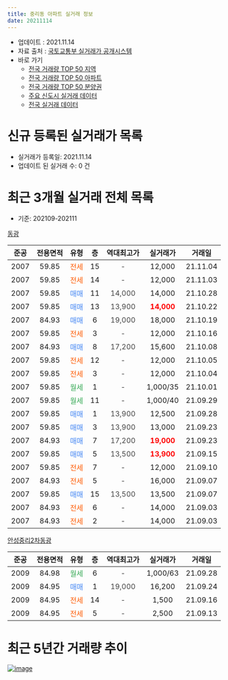 ```yaml
---
title: 중리동 아파트 실거래 정보
date: 20211114
---
```


* 업데이트 : 2021.11.14
* 자료 출처 : [국토교통부 실거래가 공개시스템](http://rt.molit.go.kr)
* 바로 가기
    * [전국 거래량 TOP 50 지역](https://apt-info.github.io/apt-trade-info/tr)
    * [전국 거래량 TOP 50 아파트](https://apt-info.github.io/apt-trade-info/ta)
    * [전국 거래량 TOP 50 분양권](https://apt-info.github.io/apt-trade-info/tb)
    * [주요 신도시 실거래 데이터](https://apt-info.github.io/apt-trade-info/newtown)
    * [전국 실거래 데이터](https://apt-info.github.io/apt-trade-info/all)



<script async src="https://pagead2.googlesyndication.com/pagead/js/adsbygoogle.js"></script>
<!-- 기본광고 -->
<ins class="adsbygoogle"
     style="display:block"
     data-ad-client="ca-pub-1142216861245946"
     data-ad-slot="4805727019"
     data-ad-format="auto"
     data-full-width-responsive="true"></ins>
<script>
     (adsbygoogle = window.adsbygoogle || []).push({});
</script>


# 신규 등록된 실거래가 목록

* 실거래가 등록일: 2021.11.14
* 업데이트 된 실거래 수: 0 건




<script async src="https://pagead2.googlesyndication.com/pagead/js/adsbygoogle.js"></script>
<!-- 기본광고 -->
<ins class="adsbygoogle"
     style="display:block"
     data-ad-client="ca-pub-1142216861245946"
     data-ad-slot="4805727019"
     data-ad-format="auto"
     data-full-width-responsive="true"></ins>
<script>
     (adsbygoogle = window.adsbygoogle || []).push({});
</script>


# 최근 3개월 실거래 전체 목록
* 기준: 202109-202111


[동광](https://search.naver.com/search.naver?query=%EB%8F%99%EA%B4%91)

|준공|전용면적|유형|층|역대최고가|실거래가|거래일|
|:---:|:---:|:---:|:---:|:---:|:---:|:---:|
|2007|59.85|<span style="color:#FF5A00">전세</span>|15|<span style="color:#444444">-</span>|12,000|21.11.04|
|2007|59.85|<span style="color:#FF5A00">전세</span>|14|<span style="color:#444444">-</span>|12,000|21.11.03|
|2007|59.85|<span style="color:#4285F3">매매</span>|11|<span style="color:#444444">14,000</span>|14,000|21.10.28|
|2007|59.85|<span style="color:#4285F3">매매</span>|13|<span style="color:#444444">13,900</span>|<b><span style="color:#FF0000">14,000</span></b>|21.10.22|
|2007|84.93|<span style="color:#4285F3">매매</span>|6|<span style="color:#444444">19,000</span>|18,000|21.10.19|
|2007|59.85|<span style="color:#FF5A00">전세</span>|3|<span style="color:#444444">-</span>|12,000|21.10.16|
|2007|84.93|<span style="color:#4285F3">매매</span>|8|<span style="color:#444444">17,200</span>|15,600|21.10.08|
|2007|59.85|<span style="color:#FF5A00">전세</span>|12|<span style="color:#444444">-</span>|12,000|21.10.05|
|2007|59.85|<span style="color:#FF5A00">전세</span>|3|<span style="color:#444444">-</span>|12,000|21.10.04|
|2007|59.85|<span style="color:#34A853">월세</span>|1|<span style="color:#444444">-</span>|1,000/35|21.10.01|
|2007|59.85|<span style="color:#34A853">월세</span>|11|<span style="color:#444444">-</span>|1,000/40|21.09.29|
|2007|59.85|<span style="color:#4285F3">매매</span>|1|<span style="color:#444444">13,900</span>|12,500|21.09.28|
|2007|59.85|<span style="color:#4285F3">매매</span>|3|<span style="color:#444444">13,900</span>|13,000|21.09.23|
|2007|84.93|<span style="color:#4285F3">매매</span>|7|<span style="color:#444444">17,200</span>|<b><span style="color:#FF0000">19,000</span></b>|21.09.23|
|2007|59.85|<span style="color:#4285F3">매매</span>|5|<span style="color:#444444">13,500</span>|<b><span style="color:#FF0000">13,900</span></b>|21.09.15|
|2007|59.85|<span style="color:#FF5A00">전세</span>|7|<span style="color:#444444">-</span>|12,000|21.09.10|
|2007|84.93|<span style="color:#FF5A00">전세</span>|5|<span style="color:#444444">-</span>|16,000|21.09.07|
|2007|59.85|<span style="color:#4285F3">매매</span>|15|<span style="color:#444444">13,500</span>|13,500|21.09.07|
|2007|84.93|<span style="color:#FF5A00">전세</span>|6|<span style="color:#444444">-</span>|14,000|21.09.03|
|2007|84.93|<span style="color:#FF5A00">전세</span>|2|<span style="color:#444444">-</span>|14,000|21.09.03|

[안성중리2차동광](https://search.naver.com/search.naver?query=%EC%95%88%EC%84%B1%EC%A4%91%EB%A6%AC2%EC%B0%A8%EB%8F%99%EA%B4%91)

|준공|전용면적|유형|층|역대최고가|실거래가|거래일|
|:---:|:---:|:---:|:---:|:---:|:---:|:---:|
|2009|84.98|<span style="color:#34A853">월세</span>|6|<span style="color:#444444">-</span>|1,000/63|21.09.28|
|2009|84.95|<span style="color:#4285F3">매매</span>|1|<span style="color:#444444">19,000</span>|16,200|21.09.24|
|2009|84.95|<span style="color:#FF5A00">전세</span>|14|<span style="color:#444444">-</span>|1,500|21.09.16|
|2009|84.95|<span style="color:#FF5A00">전세</span>|5|<span style="color:#444444">-</span>|2,500|21.09.13|



<script async src="https://pagead2.googlesyndication.com/pagead/js/adsbygoogle.js"></script>
<!-- 기본광고 -->
<ins class="adsbygoogle"
     style="display:block"
     data-ad-client="ca-pub-1142216861245946"
     data-ad-slot="4805727019"
     data-ad-format="auto"
     data-full-width-responsive="true"></ins>
<script>
     (adsbygoogle = window.adsbygoogle || []).push({});
</script>


# 최근 5년간 거래량 추이


<div style="width:100%;">
    <canvas id="deal_progress" height="200"></canvas>
</div>

<script>
new Chart(document.getElementById("deal_progress"), {
    type: 'line',
    data: {
        labels: ['16.01','16.02','16.03','16.04','16.05','16.06','16.07','16.08','16.09','16.10','16.11','16.12','17.01','17.02','17.03','17.04','17.05','17.06','17.07','17.08','17.09','17.10','17.11','17.12','18.01','18.02','18.03','18.04','18.05','18.06','18.07','18.08','18.09','18.10','18.11','18.12','19.01','19.02','19.03','19.04','19.05','19.06','19.07','19.08','19.09','19.10','19.11','19.12','20.01','20.02','20.03','20.04','20.05','20.06','20.07','20.08','20.09','20.10','20.11','20.12','21.01','21.02','21.03','21.04','21.05','21.06','21.07','21.08','21.09','21.10','21.11'],
        datasets: [{
            label: '매매/분양권',
            data: [1,5,2,4,2,4,4,7,5,5,4,1,1,8,9,9,6,5,2,2,8,2,10,3,1,5,3,2,2,4,11,4,48,3,11,17,4,3,0,5,4,2,24,1,13,26,20,85,21,20,53,39,52,77,35,36,25,81,50,68,45,37,32,31,27,11,15,11,6,4,0],
            borderColor: "rgba(66, 133, 243, 1)",
            backgroundColor: "rgba(66, 133, 243, 0.05)",
            borderWidth: 1,
            pointRadius: 0,
            fill: false,
            lineTension: 0
        },{
            label: '전/월세',
            data: [4,4,9,18,7,2,3,4,5,2,0,6,5,8,6,10,11,4,4,3,8,2,12,12,11,2,9,12,12,3,6,4,4,4,7,10,23,6,8,23,14,8,5,5,5,5,4,3,8,1,2,1,7,5,9,14,14,10,18,33,17,39,38,22,32,22,11,12,8,4,2],
            borderColor: "rgba(255, 90, 0, 1)",
            backgroundColor: "rgba(255, 90, 0, 0.05)",
            borderWidth: 1,
            pointRadius: 0,
            fill: false,
            lineTension: 0
        },{
            label: '합계',
            data: [5,9,11,22,9,6,7,11,10,7,4,7,6,16,15,19,17,9,6,5,16,4,22,15,12,7,12,14,14,7,17,8,52,7,18,27,27,9,8,28,18,10,29,6,18,31,24,88,29,21,55,40,59,82,44,50,39,91,68,101,62,76,70,53,59,33,26,23,14,8,2],
            borderColor: "rgba(0, 0, 0, 1)",
            backgroundColor: "rgba(0, 0, 0, 0.03)",
            borderWidth: 0.1,
            pointRadius: 0,
            fill: true,
            lineTension: 0
        }
        ]
    },
    options: {
        responsive: true,
        title: {
            display: false
        },
        tooltips: {
            mode: 'index',
            intersect: false
        },
        hover: {
            mode: 'nearest',
            intersect: true
        },
        scales: {
            xAxes: [{
                display: true,
                scaleLabel: {
                    display: true,
                    labelString: '년/월'
                }
            }],
            yAxes: [{
                display: true,
                ticks: {
                    suggestedMin: 0,
                },
                scaleLabel: {
                    display: true,
                    labelString: '실거래 수'
                }
            }]
        }
    }
});

</script>


[![image](https://apt-info.github.io/images/2020-01-03-apt-trade-info/1024x500.png)](https://play.google.com/store/apps/details?id=com.aptinfo.apttradeinfo)

